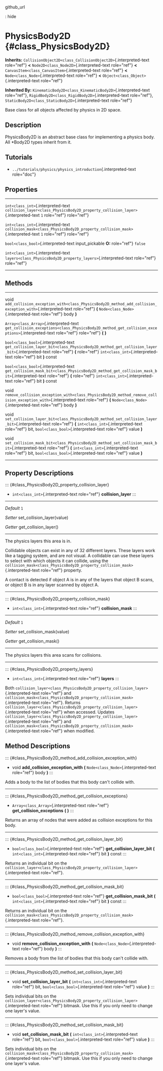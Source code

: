 github\_url

:   hide

PhysicsBody2D {#class_PhysicsBody2D}
=============

**Inherits:**
`CollisionObject2D<class_CollisionObject2D>`{.interpreted-text
role="ref"} **\<** `Node2D<class_Node2D>`{.interpreted-text role="ref"}
**\<** `CanvasItem<class_CanvasItem>`{.interpreted-text role="ref"}
**\<** `Node<class_Node>`{.interpreted-text role="ref"} **\<**
`Object<class_Object>`{.interpreted-text role="ref"}

**Inherited By:**
`KinematicBody2D<class_KinematicBody2D>`{.interpreted-text role="ref"},
`RigidBody2D<class_RigidBody2D>`{.interpreted-text role="ref"},
`StaticBody2D<class_StaticBody2D>`{.interpreted-text role="ref"}

Base class for all objects affected by physics in 2D space.

Description
-----------

PhysicsBody2D is an abstract base class for implementing a physics body.
All \*Body2D types inherit from it.

Tutorials
---------

-   `../tutorials/physics/physics_introduction`{.interpreted-text
    role="doc"}

Properties
----------

  -------------------------------------- ----------------------------------------------------------------------------------- -----------
  `int<class_int>`{.interpreted-text     `collision_layer<class_PhysicsBody2D_property_collision_layer>`{.interpreted-text   `1`
  role="ref"}                            role="ref"}                                                                         

  `int<class_int>`{.interpreted-text     `collision_mask<class_PhysicsBody2D_property_collision_mask>`{.interpreted-text     `1`
  role="ref"}                            role="ref"}                                                                         

  `bool<class_bool>`{.interpreted-text   input\_pickable                                                                     **O:**
  role="ref"}                                                                                                                `false`

  `int<class_int>`{.interpreted-text     `layers<class_PhysicsBody2D_property_layers>`{.interpreted-text role="ref"}         
  role="ref"}                                                                                                                
  -------------------------------------- ----------------------------------------------------------------------------------- -----------

Methods
-------

  ---------------------------------------- -----------------------------------------------------------------------------------------------------------------
  void                                     `add_collision_exception_with<class_PhysicsBody2D_method_add_collision_exception_with>`{.interpreted-text
                                           role="ref"} **(** `Node<class_Node>`{.interpreted-text role="ref"} body **)**

  `Array<class_Array>`{.interpreted-text   `get_collision_exceptions<class_PhysicsBody2D_method_get_collision_exceptions>`{.interpreted-text role="ref"}
  role="ref"}                              **(** **)**

  `bool<class_bool>`{.interpreted-text     `get_collision_layer_bit<class_PhysicsBody2D_method_get_collision_layer_bit>`{.interpreted-text role="ref"} **(**
  role="ref"}                              `int<class_int>`{.interpreted-text role="ref"} bit **)** const

  `bool<class_bool>`{.interpreted-text     `get_collision_mask_bit<class_PhysicsBody2D_method_get_collision_mask_bit>`{.interpreted-text role="ref"} **(**
  role="ref"}                              `int<class_int>`{.interpreted-text role="ref"} bit **)** const

  void                                     `remove_collision_exception_with<class_PhysicsBody2D_method_remove_collision_exception_with>`{.interpreted-text
                                           role="ref"} **(** `Node<class_Node>`{.interpreted-text role="ref"} body **)**

  void                                     `set_collision_layer_bit<class_PhysicsBody2D_method_set_collision_layer_bit>`{.interpreted-text role="ref"} **(**
                                           `int<class_int>`{.interpreted-text role="ref"} bit, `bool<class_bool>`{.interpreted-text role="ref"} value **)**

  void                                     `set_collision_mask_bit<class_PhysicsBody2D_method_set_collision_mask_bit>`{.interpreted-text role="ref"} **(**
                                           `int<class_int>`{.interpreted-text role="ref"} bit, `bool<class_bool>`{.interpreted-text role="ref"} value **)**
  ---------------------------------------- -----------------------------------------------------------------------------------------------------------------

Property Descriptions
---------------------

::: {#class_PhysicsBody2D_property_collision_layer}
-   `int<class_int>`{.interpreted-text role="ref"} **collision\_layer**
:::

  ----------- ------------------------------
  *Default*   `1`

  *Setter*    set\_collision\_layer(value)

  *Getter*    get\_collision\_layer()
  ----------- ------------------------------

The physics layers this area is in.

Collidable objects can exist in any of 32 different layers. These layers
work like a tagging system, and are not visual. A collidable can use
these layers to select with which objects it can collide, using the
`collision_mask<class_PhysicsBody2D_property_collision_mask>`{.interpreted-text
role="ref"} property.

A contact is detected if object A is in any of the layers that object B
scans, or object B is in any layer scanned by object A.

------------------------------------------------------------------------

::: {#class_PhysicsBody2D_property_collision_mask}
-   `int<class_int>`{.interpreted-text role="ref"} **collision\_mask**
:::

  ----------- -----------------------------
  *Default*   `1`

  *Setter*    set\_collision\_mask(value)

  *Getter*    get\_collision\_mask()
  ----------- -----------------------------

The physics layers this area scans for collisions.

------------------------------------------------------------------------

::: {#class_PhysicsBody2D_property_layers}
-   `int<class_int>`{.interpreted-text role="ref"} **layers**
:::

Both
`collision_layer<class_PhysicsBody2D_property_collision_layer>`{.interpreted-text
role="ref"} and
`collision_mask<class_PhysicsBody2D_property_collision_mask>`{.interpreted-text
role="ref"}. Returns
`collision_layer<class_PhysicsBody2D_property_collision_layer>`{.interpreted-text
role="ref"} when accessed. Updates
`collision_layer<class_PhysicsBody2D_property_collision_layer>`{.interpreted-text
role="ref"} and
`collision_mask<class_PhysicsBody2D_property_collision_mask>`{.interpreted-text
role="ref"} when modified.

Method Descriptions
-------------------

::: {#class_PhysicsBody2D_method_add_collision_exception_with}
-   void **add\_collision\_exception\_with** **(**
    `Node<class_Node>`{.interpreted-text role="ref"} body **)**
:::

Adds a body to the list of bodies that this body can\'t collide with.

------------------------------------------------------------------------

::: {#class_PhysicsBody2D_method_get_collision_exceptions}
-   `Array<class_Array>`{.interpreted-text role="ref"}
    **get\_collision\_exceptions** **(** **)**
:::

Returns an array of nodes that were added as collision exceptions for
this body.

------------------------------------------------------------------------

::: {#class_PhysicsBody2D_method_get_collision_layer_bit}
-   `bool<class_bool>`{.interpreted-text role="ref"}
    **get\_collision\_layer\_bit** **(**
    `int<class_int>`{.interpreted-text role="ref"} bit **)** const
:::

Returns an individual bit on the
`collision_layer<class_PhysicsBody2D_property_collision_layer>`{.interpreted-text
role="ref"}.

------------------------------------------------------------------------

::: {#class_PhysicsBody2D_method_get_collision_mask_bit}
-   `bool<class_bool>`{.interpreted-text role="ref"}
    **get\_collision\_mask\_bit** **(**
    `int<class_int>`{.interpreted-text role="ref"} bit **)** const
:::

Returns an individual bit on the
`collision_mask<class_PhysicsBody2D_property_collision_mask>`{.interpreted-text
role="ref"}.

------------------------------------------------------------------------

::: {#class_PhysicsBody2D_method_remove_collision_exception_with}
-   void **remove\_collision\_exception\_with** **(**
    `Node<class_Node>`{.interpreted-text role="ref"} body **)**
:::

Removes a body from the list of bodies that this body can\'t collide
with.

------------------------------------------------------------------------

::: {#class_PhysicsBody2D_method_set_collision_layer_bit}
-   void **set\_collision\_layer\_bit** **(**
    `int<class_int>`{.interpreted-text role="ref"} bit,
    `bool<class_bool>`{.interpreted-text role="ref"} value **)**
:::

Sets individual bits on the
`collision_layer<class_PhysicsBody2D_property_collision_layer>`{.interpreted-text
role="ref"} bitmask. Use this if you only need to change one layer\'s
value.

------------------------------------------------------------------------

::: {#class_PhysicsBody2D_method_set_collision_mask_bit}
-   void **set\_collision\_mask\_bit** **(**
    `int<class_int>`{.interpreted-text role="ref"} bit,
    `bool<class_bool>`{.interpreted-text role="ref"} value **)**
:::

Sets individual bits on the
`collision_mask<class_PhysicsBody2D_property_collision_mask>`{.interpreted-text
role="ref"} bitmask. Use this if you only need to change one layer\'s
value.

